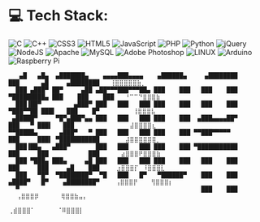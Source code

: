 # 💻 Tech Stack:
![C](https://img.shields.io/badge/c-%2300599C.svg?style=for-the-badge&logo=c&logoColor=white) ![C++](https://img.shields.io/badge/c++-%2300599C.svg?style=for-the-badge&logo=c%2B%2B&logoColor=white) ![CSS3](https://img.shields.io/badge/css3-%231572B6.svg?style=for-the-badge&logo=css3&logoColor=white) ![HTML5](https://img.shields.io/badge/html5-%23E34F26.svg?style=for-the-badge&logo=html5&logoColor=white) ![JavaScript](https://img.shields.io/badge/javascript-%23323330.svg?style=for-the-badge&logo=javascript&logoColor=%23F7DF1E) ![PHP](https://img.shields.io/badge/php-%23777BB4.svg?style=for-the-badge&logo=php&logoColor=white) ![Python](https://img.shields.io/badge/python-3670A0?style=for-the-badge&logo=python&logoColor=ffdd54) ![jQuery](https://img.shields.io/badge/jquery-%230769AD.svg?style=for-the-badge&logo=jquery&logoColor=white) ![NodeJS](https://img.shields.io/badge/node.js-6DA55F?style=for-the-badge&logo=node.js&logoColor=white) ![Apache](https://img.shields.io/badge/apache-%23D42029.svg?style=for-the-badge&logo=apache&logoColor=white) ![MySQL](https://img.shields.io/badge/mysql-%2300f.svg?style=for-the-badge&logo=mysql&logoColor=white) ![Adobe Photoshop](https://img.shields.io/badge/adobephotoshop-%2331A8FF.svg?style=for-the-badge&logo=adobephotoshop&logoColor=white) ![LINUX](https://img.shields.io/badge/Linux-FCC624?style=for-the-badge&logo=linux&logoColor=black) ![Arduino](https://img.shields.io/badge/-Arduino-00979D?style=for-the-badge&logo=Arduino&logoColor=white) ![Raspberry Pi](https://img.shields.io/badge/-RaspberryPi-C51A4A?style=for-the-badge&logo=Raspberry-Pi)

```
   ▄█   ▄█▄  ▄███████▄    ▄▄▄▄███▄▄▄▄    ▄██████▄     ▄████████     ███      ▄█     ▄████████	⢸⣿⣿⣿⣿⣿⣷⡀⠀⠀
  ███ ▄███▀ ██▀     ▄██ ▄██▀▀▀███▀▀▀██▄ ███    ███   ███    ███ ▀█████████▄ ███    ███    ███	⠘⠉⠉⠙⣿⣿⣿⣷⠀⠀
  ███▐██▀         ▄███▀ ███   ███   ███ ███    ███   ███    ███    ▀███▀▀██ ███▌   ███    █▀ ⠀⠀⠀⠀⠀⠀ ⢸⣿⣿⣿⣧⠀⠀ 	
 ▄█████▀     ▀█▀▄███▀▄▄ ███   ███   ███ ███    ███  ▄███▄▄▄▄██▀     ███   ▀ ███▌   ███        ⠀⠀⠀⠀⠀⠀⣼⣿⣿⣿⣿⣆⠀⠀⠀⠀⠀
▀▀█████▄      ▄███▀   ▀ ███   ███   ███ ███    ███ ▀▀███▀▀▀▀▀       ███     ███▌ ▀███████████ ⠀⠀⠀⠀⠀⣼⣿⣿⣿⣿⣿⣿⡀⠀⠀⠀⠀
  ███▐██▄   ▄███▀       ███   ███   ███ ███    ███ ▀███████████     ███     ███           ███ ⠀⠀⠀⠀⣴⣿⣿⣿⠟⣿⣿⣿⣷⠀⠀⠀⠀
  ███ ▀███▄ ███▄     ▄█ ███   ███   ███ ███    ███   ███    ███     ███     ███     ▄█    ███ ⠀⠀⠀⣰⣿⣿⣿⡏⠀⠸⣿⣿⣿⣇⠀⠀⠀
  ███   ▀█▀  ▀████████▀  ▀█   ███   █▀   ▀██████▀    ███    ███    ▄████▀   █▀    ▄████████▀  ⠀⠀⢠⣿⣿⣿⡟⠀⠀⠀⢻⣿⣿⣿⡆⠀⠀
  ▀                                                  ███    ███                              ⠀ ⢠⣿⣿⣿⡿⠀⠀⠀⠀⠀⢿⣿⣿⣷⣤⡄                                                           
                                                                                              ⢀⣾⣿⣿⣿⠁⠀⠀⠀⠀⠀⠈⠿⣿⣿⣿⡇
```
